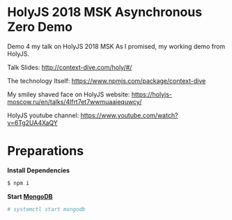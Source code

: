 # HolyJS 2018 MSK Asynchronous Zero Demo

Demo 4 my talk on HolyJS 2018 MSK
As I promised, my working demo from HolyJS.

Talk Slides: http://context-dive.com/holy/#/

The technology Itself:
https://www.npmjs.com/package/context-dive

My smiley shaved face on HolyJS website:
https://holyjs-moscow.ru/en/talks/4lfrt7et7wwmuaaiequwcy/

HolyJS youtube channel: https://www.youtube.com/watch?v=6Tg2UA4XaQY


# Preparations

**Install Dependencies**

```bash
$ npm i
```

**Start [MongoDB](https://www.mongodb.com/)**
```bash
# systemctl start mongodb
```
